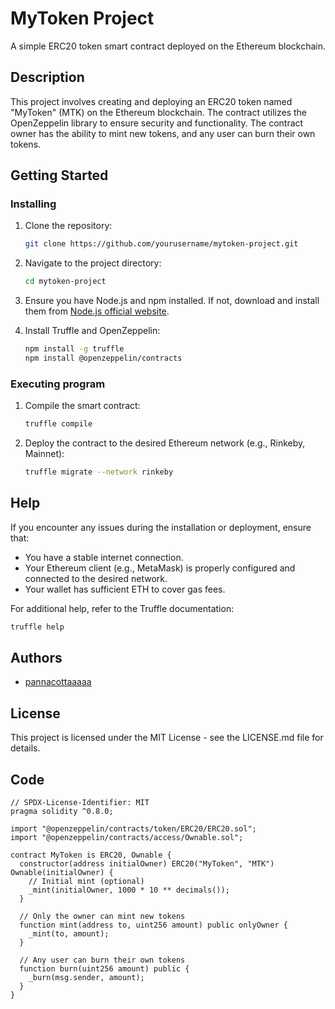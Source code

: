 # MyToken Project

A simple ERC20 token smart contract deployed on the Ethereum blockchain.

## Description

This project involves creating and deploying an ERC20 token named "MyToken" (MTK) on the Ethereum blockchain. The contract utilizes the OpenZeppelin library to ensure security and functionality. The contract owner has the ability to mint new tokens, and any user can burn their own tokens.

## Getting Started

### Installing

1. Clone the repository:
    ```bash
    git clone https://github.com/yourusername/mytoken-project.git
    ```
2. Navigate to the project directory:
    ```bash
    cd mytoken-project
    ```
3. Ensure you have Node.js and npm installed. If not, download and install them from [Node.js official website](https://nodejs.org/).

4. Install Truffle and OpenZeppelin:
    ```bash
    npm install -g truffle
    npm install @openzeppelin/contracts
    ```

### Executing program

1. Compile the smart contract:
    ```bash
    truffle compile
    ```
2. Deploy the contract to the desired Ethereum network (e.g., Rinkeby, Mainnet):
    ```bash
    truffle migrate --network rinkeby
    ```

## Help

If you encounter any issues during the installation or deployment, ensure that:
- You have a stable internet connection.
- Your Ethereum client (e.g., MetaMask) is properly configured and connected to the desired network.
- Your wallet has sufficient ETH to cover gas fees.

For additional help, refer to the Truffle documentation:
```bash
truffle help
```

## Authors

- [pannacottaaaaa](https://github.com/pannacottaaaaa)

## License

This project is licensed under the MIT License - see the LICENSE.md file for details.

## Code
```solidity
// SPDX-License-Identifier: MIT
pragma solidity ^0.8.0;

import "@openzeppelin/contracts/token/ERC20/ERC20.sol";
import "@openzeppelin/contracts/access/Ownable.sol";

contract MyToken is ERC20, Ownable {
  constructor(address initialOwner) ERC20("MyToken", "MTK") Ownable(initialOwner) {
    // Initial mint (optional)
    _mint(initialOwner, 1000 * 10 ** decimals());
  }

  // Only the owner can mint new tokens
  function mint(address to, uint256 amount) public onlyOwner {
    _mint(to, amount);
  }

  // Any user can burn their own tokens
  function burn(uint256 amount) public {
    _burn(msg.sender, amount);
  }
}
```
